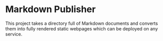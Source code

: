# Markdown Publisher

This project takes a directory full of Markdown documents and converts them into fully rendered static webpages which can be deployed on any service.